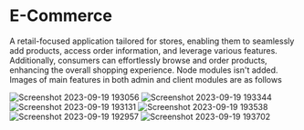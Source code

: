 # E-Commerce
A retail-focused application tailored for stores, enabling them to seamlessly add products, access order information, and leverage various features. Additionally, consumers can effortlessly browse and order products, enhancing the overall shopping experience.
Node modules isn't added. Images of main features in both admin and client modules are as follows

![Screenshot 2023-09-19 193056](https://github.com/raziyahya/E-Commerce/assets/86314686/41945770-6f6d-4f7d-b19a-aaa4ea9ab040)
![Screenshot 2023-09-19 193344](https://github.com/raziyahya/E-Commerce/assets/86314686/afef58b1-bb76-4954-b52e-1884cf57c013)
![Screenshot 2023-09-19 193131](https://github.com/raziyahya/E-Commerce/assets/86314686/0e43e238-f7bc-4222-80e6-6d70d47f51e4)
![Screenshot 2023-09-19 193538](https://github.com/raziyahya/E-Commerce/assets/86314686/720f227c-af18-4a5b-87e7-ff1df4988298)
![Screenshot 2023-09-19 192957](https://github.com/raziyahya/E-Commerce/assets/86314686/8c53a632-c812-4902-9a95-0d048d73d617)
![Screenshot 2023-09-19 193702](https://github.com/raziyahya/E-Commerce/assets/86314686/1400ea89-671d-4f6d-8048-a96a300facda)
